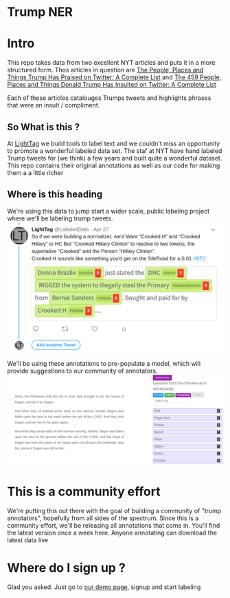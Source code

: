 # Trump NER
# Intro
This repo takes data from two excellent NYT articles and puts it in a more structured form. 
Thos articles in question are [The People, Places and Things Trump Has Praised on Twitter: A Complete List](https://www.nytimes.com/interactive/2018/02/14/upshot/trump-compliments-list.html) and [The 459 People, Places and Things Donald Trump Has Insulted on Twitter: A Complete List](https://www.nytimes.com/interactive/2016/01/28/upshot/donald-trump-twitter-insults.html)

Each of these articles catalouges Trumps tweets and highlights phrases that were an insult / compliment. 

## So What is this ?
At [LightTag](https://lighttag.io) we build tools to label text and we couldn't miss an opportunity to promote a wonderful labeled data set. The staf at NYT have hand labeled Trump tweets for (we think) a few years and built quite a wonderful dataset. This repo contains their original annotations as well as our code for making them a a little richer

## Where is this heading
We're using this data to jump start a wider scale, public labeling project where we'll be labeling trump tweets.
![Tweeting annotations](./Tweet.png "Labeling data")

We'll be using these annotations to pre-populate a model, which will provide suggestions to our community of annotators. 
![Something like this](./suggestions.gif "Something like this")

# This is a community effort
We're putting this out there with the goal of building a community of "trump annotators", hopefully from all sides of the spectrum. 
Since this is a community effort, we'll be releasing all annotations that come in. You'll find the latest version once a week here. 
Anyone annotating can download the latest data live

# Where do I sign up ? 

Glad you asked. Just go to [our demo page](https://demo.lighttag.io), signup and start labeling 
